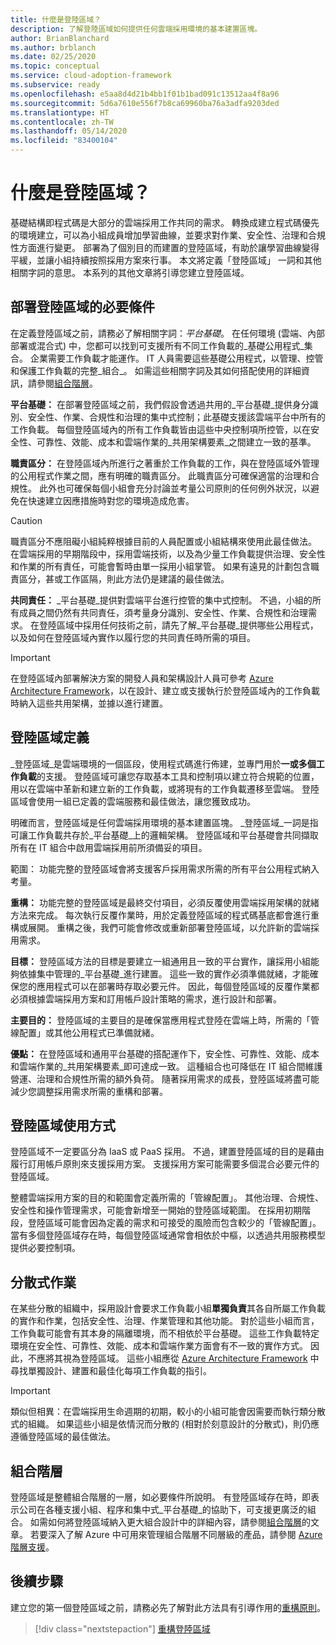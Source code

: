 ```yaml
---
title: 什麼是登陸區域？
description: 了解登陸區域如何提供任何雲端採用環境的基本建置區塊。
author: BrianBlanchard
ms.author: brblanch
ms.date: 02/25/2020
ms.topic: conceptual
ms.service: cloud-adoption-framework
ms.subservice: ready
ms.openlocfilehash: e5aa8d4d21b4bb1f01b1bad091c13512aa4f8a96
ms.sourcegitcommit: 5d6a7610e556f7b8ca69960ba76a3adfa9203ded
ms.translationtype: HT
ms.contentlocale: zh-TW
ms.lasthandoff: 05/14/2020
ms.locfileid: "83400104"
---
```

<!-- markdownlint-disable MD026 -->

# <a name="what-is-a-landing-zone"></a>什麼是登陸區域？

基礎結構即程式碼是大部分的雲端採用工作共同的需求。 轉換成建立程式碼優先的環境建立，可以為小組成員增加學習曲線，並要求對作業、安全性、治理和合規性方面進行變更。 部署為了個別目的而建置的登陸區域，有助於讓學習曲線變得平緩，並讓小組持續按照採用方案來行事。 本文將定義「登陸區域」  一詞和其他相關字詞的意思。 本系列的其他文章將引導您建立登陸區域。

## <a name="prerequisite-to-landing-zone-deployment"></a>部署登陸區域的必要條件

在定義登陸區域之前，請務必了解相關字詞：_平台基礎_。 在任何環境 (雲端、內部部署或混合式) 中，您都可以找到可支援所有不同工作負載的_基礎公用程式_集合。 企業需要工作負載才能運作。 IT 人員需要這些基礎公用程式，以管理、控管和保護工作負載的完整_組合_。 如需這些相關字詞及其如何搭配使用的詳細資訊，請參閱[組合階層](../../reference/fundamental-concepts/hosting-hierarchy.md)。

**平台基礎：** 在部署登陸區域之前，我們假設會透過共用的_平台基礎_提供身分識別、安全性、作業、合規性和治理的集中式控制；此基礎支援該雲端平台中所有的工作負載。 每個登陸區域內的所有工作負載皆由這些中央控制項所控管，以在安全性、可靠性、效能、成本和雲端作業的_共用架構要素_之間建立一致的基準。

**職責區分：** 在登陸區域內所進行之著重於工作負載的工作，與在登陸區域外管理的公用程式作業之間，應有明確的職責區分。 此職責區分可確保適當的治理和合規性。 此外也可確保每個小組會充分討論並考量公司原則的任何例外狀況，以避免在快速建立因應措施時對您的環境造成危害。

> [!CAUTION]
> 職責區分不應阻礙小組純粹根據目前的人員配置或小組結構來使用此最佳做法。 在雲端採用的早期階段中，採用雲端技術，以及為少量工作負載提供治理、安全性和作業的所有責任，可能會暫時由單一採用小組掌管。 如果有遠見的計劃包含職責區分，甚或工作區隔，則此方法仍是建議的最佳做法。

**共同責任：** _平台基礎_提供對雲端平台進行控管的集中式控制。 不過，小組的所有成員之間仍然有共同責任，須考量身分識別、安全性、作業、合規性和治理需求。 在登陸區域中採用任何技術之前，請先了解_平台基礎_提供哪些公用程式，以及如何在登陸區域內實作以履行您的共同責任時所需的項目。

> [!IMPORTANT]
> 在登陸區域內部署解決方案的開發人員和架構設計人員可參考 [Azure Architecture Framework](https://docs.microsoft.com/azure/architecture/framework/)，以在設計、建立或支援執行於登陸區域內的工作負載時納入這些共用架構，並據以進行建置。

## <a name="landing-zone-definition"></a>登陸區域定義

_登陸區域_是雲端環境的一個區段，使用程式碼進行佈建，並專門用於**一或多個工作負載**的支援。 登陸區域可讓您存取基本工具和控制項以建立符合規範的位置，用以在雲端中革新和建立新的工作負載，或將現有的工作負載遷移至雲端。 登陸區域會使用一組已定義的雲端服務和最佳做法，讓您獲致成功。

明確而言，登陸區域是任何雲端採用環境的基本建置區塊。 _登陸區域_一詞是指可讓工作負載共存於_平台基礎_上的邏輯架構。 登陸區域和平台基礎會共同擷取所有在 IT 組合中啟用雲端採用前所須備妥的項目。

範圍：  功能完整的登陸區域會將支援客戶採用需求所需的所有平台公用程式納入考量。

**重構：** 功能完整的登陸區域是最終交付項目，必須反覆使用雲端採用架構的就緒方法來完成。 每次執行反覆作業時，用於定義登陸區域的程式碼基底都會進行重構或展開。 重構之後，我們可能會修改或重新部署登陸區域，以允許新的雲端採用需求。

**目標：** 登陸區域方法的目標是要建立一組通用且一致的平台實作，讓採用小組能夠依據集中管理的_平台基礎_進行建置。 這些一致的實作必須準備就緒，才能確保您的應用程式可以在部署時存取必要元件。 因此，每個登陸區域的反覆作業都必須根據雲端採用方案和訂用帳戶設計策略的需求，進行設計和部署。

**主要目的：** 登陸區域的主要目的是確保當應用程式登陸在雲端上時，所需的「管線配置」或其他公用程式已準備就緒。

**優點：** 在登陸區域和通用平台基礎的搭配運作下，安全性、可靠性、效能、成本和雲端作業的_共用架構要素_即可達成一致。 這種組合也可降低在 IT 組合間維護營運、治理和合規性所需的額外負荷。 隨著採用需求的成長，登陸區域將盡可能減少您調整採用需求所需的重構和部署。

## <a name="landing-zone-usage"></a>登陸區域使用方式

登陸區域不一定要區分為 IaaS 或 PaaS 採用。 不過，建置登陸區域的目的是藉由履行訂用帳戶原則來支援採用方案。 支援採用方案可能需要多個混合必要元件的登陸區域。

整體雲端採用方案的目的和範圍會定義所需的「管線配置」。 其他治理、合規性、安全性和操作管理需求，可能會新增至一開始的登陸區域範圍。 在採用初期階段，登陸區域可能會因為定義的需求和可接受的風險而包含較少的「管線配置」。 當有多個登陸區域存在時，每個登陸區域通常會相依於中樞，以透過共用服務模型提供必要控制項。

## <a name="decentralized-operations"></a>分散式作業

在某些分散的組織中，採用設計會要求工作負載小組**單獨負責**其各自所屬工作負載的實作和作業，包括安全性、治理、作業管理和其他功能。 對於這些小組而言，工作負載可能會有其本身的隔離環境，而不相依於平台基礎。 這些工作負載特定環境在安全性、可靠性、效能、成本和雲端作業方面會有不一致的實作方式。 因此，不應將其視為登陸區域。 這些小組應從 [Azure Architecture Framework](https://docs.microsoft.com/azure/architecture/framework/) 中尋找單獨設計、建置和最佳化每項工作負載的指引。

> [!IMPORTANT]
> 類似但相異：在雲端採用生命週期的初期，較小的小組可能會因需要而執行類分散式的組織。 如果這些小組是依情況而分散的 (相對於刻意設計的分散式)，則仍應遵循登陸區域的最佳做法。

## <a name="portfolio-hierarchy"></a>組合階層

登陸區域是整體組合階層的一層，如必要條件所說明。 有登陸區域存在時，即表示公司在各種支援小組、程序和集中式_平台基礎_的協助下，可支援更廣泛的組合。 如需如何將登陸區域納入更大組合設計中的詳細內容，請參閱[組合階層](../../reference/fundamental-concepts/hosting-hierarchy.md)的文章。 若要深入了解 Azure 中可用來管理組合階層不同層級的產品，請參閱 [Azure 階層支援](../../reference/fundamental-concepts/hierarchy-azure-tools.md)。

## <a name="next-steps"></a>後續步驟

建立您的第一個登陸區域之前，請務必先了解對此方法具有引導作用的[重構原則](./refactor.md)。

> [!div class="nextstepaction"]
> [重構登陸區域](./refactor.md)

